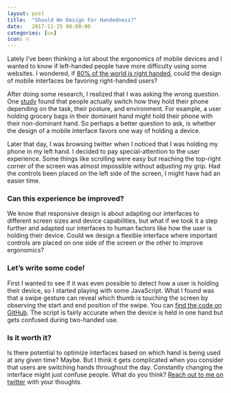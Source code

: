 ```yaml
---
layout: post
title:  "Should We Design For Handedness?"
date:   2017-11-25 00:00:00
categories: [ux]
icon: 🔥
---
```


Lately I’ve been thinking a lot about the ergonomics of mobile devices and I wanted to know if left-handed people have more difficulty using some websites. I wondered, if [80% of the world is right handed](https://www.scientificamerican.com/article/why-are-more-people-right/), could the design of mobile interfaces be favoring right-handed users?

After doing some research, I realized that I was asking the wrong question. One [study](http://www.uxmatters.com/mt/archives/2013/02/how-do-users-really-hold-mobile-devices.php) found that people actually switch how they hold their phone depending on the task, their posture, and environment. For example, a user holding grocery bags in their dominant hand might hold their phone with their non-dominant hand. So perhaps a better question to ask, is whether the design of a mobile interface favors one way of holding a device.

Later that day, I was browsing twitter when I noticed that I was holding my phone in my left hand. I decided to pay special-attention to the user experience. Some things like scrolling were easy but reaching the top-right corner of the screen was almost impossible without adjusting my grip. Had the controls been placed on the left side of the screen, I might have had an easier time.

### Can this experience be improved?

We know that responsive design is about adapting our interfaces to different screen sizes and device capabilities, but what if we took it a step further and adapted our interfaces to human factors like how the user is holding their device. Could we design a flexible interface where important controls are placed on one side of the screen or the other to improve ergonomics?

### Let’s write some code!

First I wanted to see if it was even possible to detect how a user is holding their device, so I started playing with some JavaScript. What I found was that a swipe gesture can reveal which thumb is touching the screen by observing the start and end position of the swipe. You can [find the code on GitHub](https://github.com/peterhry/digits.js). The script is fairly accurate when the device is held in one hand but gets confused during two-handed use.


### Is it worth it?

Is there potential to optimize interfaces based on which hand is being used at any given time? Maybe. But I think it gets complicated when you consider that users are switching hands throughout the day. Constantly changing the interface might just confuse people. What do you think? <a href="http://twitter.com/peterhry">Reach out to me on twitter</a> with your thoughts.
